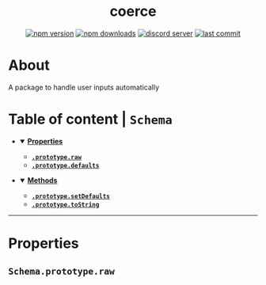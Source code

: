 <div id="top" align="center">

# coerce
 
[![npm version](https://img.shields.io/npm/v/@protagonists/coerce)](https://npmjs.com/package/@protagonists/coerce)
[![npm downloads](https://img.shields.io/npm/dt/@protagonists/coerce)](https://npmjs.com/package/@protagonists/coerce)
[![discord server](https://img.shields.io/discord/937758194736955443?logo=discord&logoColor=white)](https://discord.gg/cwhj3EgqGP)
[![last commit](https://img.shields.io/github/last-commit/ThePywon/coerce)](https://github.com/ThePywon/coerce)
 
</div>


# About

A package to handle user inputs automatically

# Table of content | `Schema`

* <details open><summary><a href="#properties"><b>Properties</b></a></summary>
  <p>

  * [**`.prototype.raw`**](#raw)
  * [**`.prototype.defaults`**](#defaults)
    
  </p>
</details>

* <details open><summary><a href="#methods"><b>Methods</b></a></summary>
  <p>

  * [**`.prototype.setDefaults`**](#setdefaults)
  * [**`.prototype.toString`**](#tostring)
    
  </p>
</details>

---

# Properties

## `Schema.prototype.raw`


